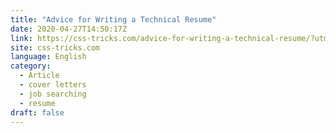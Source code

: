 ```yaml
---
title: "Advice for Writing a Technical Resume"
date: 2020-04-27T14:50:17Z
link: https://css-tricks.com/advice-for-writing-a-technical-resume/?utm_medium=RSS&utm_source=news.12bit.vn
site: css-tricks.com
language: English
category:
  - Article
  - cover letters
  - job searching
  - resume
draft: false
---
```

